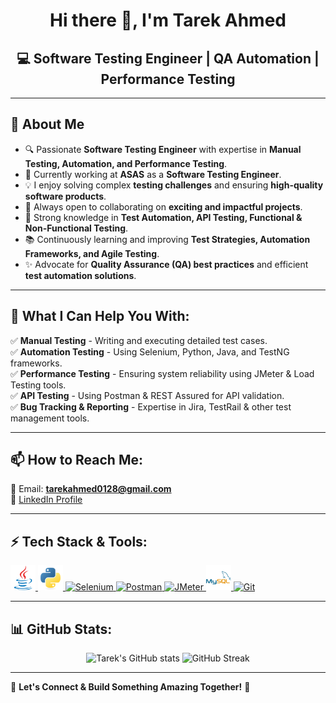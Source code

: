 <h1 align="center"> Hi there 👋, I'm Tarek Ahmed</h1>

<h2 align="center">💻 Software Testing Engineer | QA Automation | Performance Testing</h2>

---

## 🚀 About Me

- 🔍 Passionate **Software Testing Engineer** with expertise in **Manual Testing, Automation, and Performance Testing**.  
- 🏢 Currently working at **ASAS** as a **Software Testing Engineer**.  
- 💡 I enjoy solving complex **testing challenges** and ensuring **high-quality software products**.  
- 🤝 Always open to collaborating on **exciting and impactful projects**.  
- 🎯 Strong knowledge in **Test Automation, API Testing, Functional & Non-Functional Testing**.  
- 📚 Continuously learning and improving **Test Strategies, Automation Frameworks, and Agile Testing**.  
- ✨ Advocate for **Quality Assurance (QA) best practices** and efficient **test automation solutions**.  

---

## 💬 What I Can Help You With:
✅ **Manual Testing** - Writing and executing detailed test cases.  
✅ **Automation Testing** - Using Selenium, Python, Java, and TestNG frameworks.  
✅ **Performance Testing** - Ensuring system reliability using JMeter & Load Testing tools.  
✅ **API Testing** - Using Postman & REST Assured for API validation.  
✅ **Bug Tracking & Reporting** - Expertise in Jira, TestRail & other test management tools.  

---

## 📫 How to Reach Me:
📧 Email: **tarekahmed0128@gmail.com**  
💼 [LinkedIn Profile](https://www.linkedin.com/in/tarek-el-shafei-647698205/)  

---

## ⚡ Tech Stack & Tools:
<p align="left">
  <a href="https://www.java.com" target="_blank"> <img src="https://raw.githubusercontent.com/devicons/devicon/master/icons/java/java-original.svg" alt="Java" width="40" height="40"/> </a>
  <a href="https://www.python.org" target="_blank"> <img src="https://raw.githubusercontent.com/devicons/devicon/master/icons/python/python-original.svg" alt="Python" width="40" height="40"/> </a>
  <a href="https://www.selenium.dev" target="_blank"> <img src="https://upload.wikimedia.org/wikipedia/commons/d/d5/Selenium_Logo.png" alt="Selenium" width="40" height="40"/> </a>
  <a href="https://www.postman.com/" target="_blank"> <img src="https://www.vectorlogo.zone/logos/getpostman/getpostman-icon.svg" alt="Postman" width="40" height="40"/> </a>
  <a href="https://jmeter.apache.org/" target="_blank"> <img src="https://upload.wikimedia.org/wikipedia/commons/e/e5/JMeter.svg" alt="JMeter" width="40" height="40"/> </a>
  <a href="https://www.mysql.com/" target="_blank"> <img src="https://raw.githubusercontent.com/devicons/devicon/master/icons/mysql/mysql-original-wordmark.svg" alt="MySQL" width="40" height="40"/> </a>
  <a href="https://git-scm.com/" target="_blank"> <img src="https://www.vectorlogo.zone/logos/git-scm/git-scm-icon.svg" alt="Git" width="40" height="40"/> </a>
</p>

---

## 📊 GitHub Stats:
<p align="center">
  <img src="https://github-readme-stats.vercel.app/api?username=Tarek1482000&show_icons=true&theme=dark" alt="Tarek's GitHub stats" width="48%"/>
  <img src="https://github-readme-streak-stats.herokuapp.com/?user=Tarek1482000&theme=dark" alt="GitHub Streak" width="48%"/>
</p>

---

🎯 **Let's Connect & Build Something Amazing Together!** 🚀  
